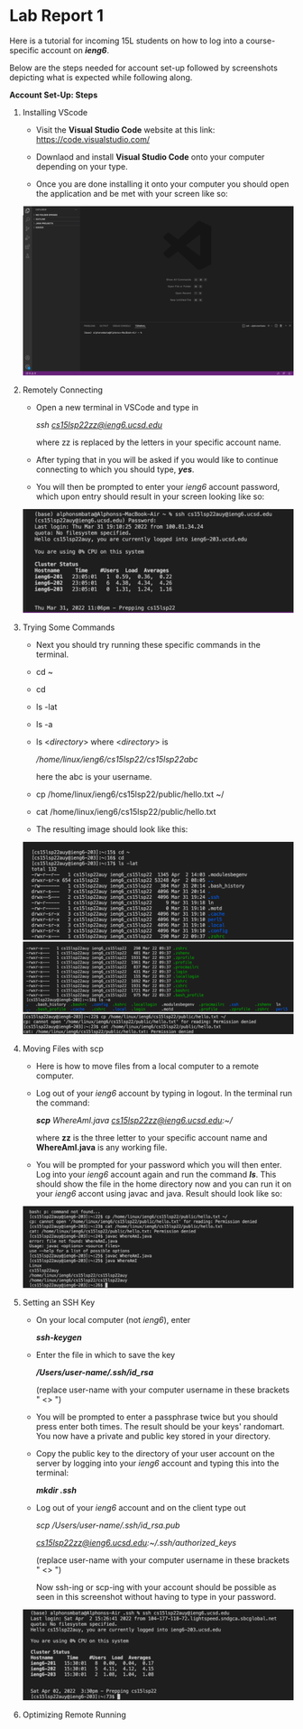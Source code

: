 # Lab Report 1

Here is a tutorial for incoming 15L students on how to log into a course-specific account on ***ieng6***.


Below are the steps needed for account set-up followed by screenshots depicting what is expected while following along.




**Account Set-Up: Steps**


1. Installing VScode

    - Visit the **Visual Studio Code** website at this link: https://code.visualstudio.com/
    
    - Downlaod and install **Visual Studio Code** onto your computer depending on your type.

    - Once you are done installing it onto your computer you should open the application and be met with your screen like so:


    ![VS Code Sample Image](VSCodeSet-UpScreenshot.png)

2. Remotely Connecting

    - Open a new terminal in VSCode and type in 
    
        *ssh cs15lsp22zz@ieng6.ucsd.edu*

        where zz is replaced by the letters in your specific account name.

    - After typing that in you will be asked if you would like to continue connecting to which you should type, ***yes***.

    - You will then be prompted to enter your *ieng6* account password, which upon entry should result in your screen looking like so:


    ![Remotely Connecting Image](RemoteConnectingReal.png)

3. Trying Some Commands

    - Next you should try running these specific commands in the terminal.

    - cd ~

    - cd

    - ls -lat

    - ls -a

    - ls <*directory*> where <*directory*> is 
    
        */home/linux/ieng6/cs15lsp22/cs15lsp22abc*
        
        here the abc is your username.

    - cp /home/linux/ieng6/cs15lsp22/public/hello.txt ~/

    -  cat /home/linux/ieng6/cs15lsp22/public/hello.txt

    - The resulting image should look like this:

    ![CommandsCd-lslat](CommandsCd-lslat.png)
    ![CommandsLS-A](CommandsLS-A.png)
    ![CommandsCPandCat](CommandsCPandCat.png)


4. Moving Files with scp

    - Here is how to move files from a local computer to a remote computer.

    - Log out of your *ieng6* account by typing in logout. In the terminal run the command:

        ***scp** WhereAmI.java cs15lsp22zz@ieng6.ucsd.edu:~/*
    
        where **zz** is the three letter to your specific account name and **WhereAmI.java** is any working file.
        
    - You will be prompted for your password which you will then enter. Log into your *ieng6* account again and run the command ***ls***. This should show the file in the home directory now and you can run it on your *ieng6* accont using javac and java. Result should look like so:

    ![SCP Image](SCPImage.png)


5. Setting an SSH Key

    - On your local computer (not *ieng6*), enter 
    
        ***ssh-keygen***

    - Enter the file in which to save the key
    
        ***/Users/user-name/.ssh/id_rsa***

        (replace user-name with your computer username in these brackets " <> ")

    - You will be prompted to enter a passphrase twice but you should press enter both times. The result should be your keys' randomart. You now have a private and public key stored in your directory.

    - Copy the public key to the directory of your user account on the server by logging into your *ieng6* account and typing this into the terminal:

        ***mkdir .ssh***

    - Log out of your *ieng6* account and on the client type out

        *scp /Users/user-name/.ssh/id_rsa.pub*

        *cs15lsp22zz@ieng6.ucsd.edu:~/.ssh/authorized_keys*

        (replace user-name with your computer username in these brackets " <> ")

        Now ssh-ing or scp-ing with your account should be possible as seen in this screenshot without having to type in your password.

    ![SSH Image](SSHImage.png)

6. Optimizing Remote Running